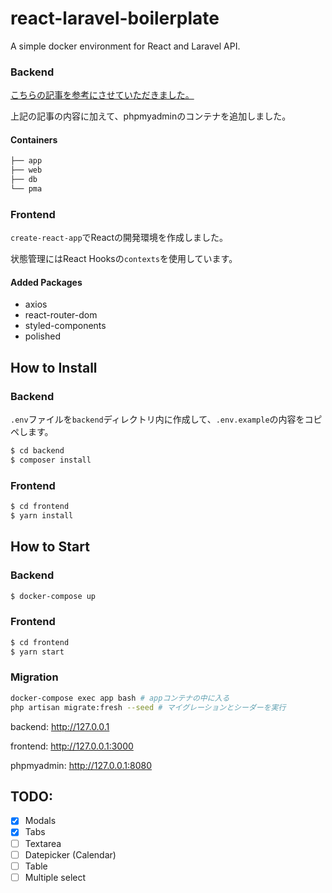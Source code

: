 # react-laravel-boilerplate

A simple docker environment for React and Laravel API.

### Backend

[こちらの記事を参考にさせていただきました。](https://qiita.com/ucan-lab/items/5fc1281cd8076c8ac9f4)

上記の記事の内容に加えて、phpmyadminのコンテナを追加しました。

#### Containers

```bash
├── app
├── web
├── db
└── pma
```

### Frontend

`create-react-app`でReactの開発環境を作成しました。

状態管理にはReact Hooksの`contexts`を使用しています。

#### Added Packages

- axios
- react-router-dom
- styled-components
- polished

## How to Install

### Backend

`.env`ファイルを`backend`ディレクトリ内に作成して、`.env.example`の内容をコピペします。

```bash
$ cd backend
$ composer install
```

### Frontend

```bash
$ cd frontend
$ yarn install
```

## How to Start

### Backend

```bash
$ docker-compose up
```

### Frontend

```bash
$ cd frontend
$ yarn start
```

### Migration

```bash
docker-compose exec app bash # appコンテナの中に入る
php artisan migrate:fresh --seed # マイグレーションとシーダーを実行
```

backend: http://127.0.0.1

frontend: http://127.0.0.1:3000

phpmyadmin: http://127.0.0.1:8080

## TODO:
- [x] Modals
- [x] Tabs
- [ ] Textarea
- [ ] Datepicker (Calendar)
- [ ] Table
- [ ] Multiple select